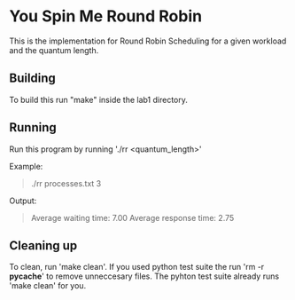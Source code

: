 # You Spin Me Round Robin
This is the implementation for Round Robin Scheduling for a given workload and the quantum length.

## Building
To build this run "make" inside the lab1 directory.

## Running
Run this program by running './rr <workload> <quantum_length>'

Example:
>./rr processes.txt 3

Output:
>Average waiting time: 7.00
>Average response time: 2.75

## Cleaning up

To clean, run 'make clean'. If you used python test suite the run 'rm -r __pycache__' to remove unneccesary files. The pyhton test suite already runs 'make clean' for you.

